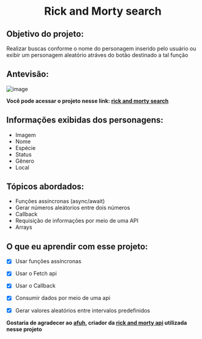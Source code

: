 <h1 align="center">Rick and Morty search</h1>

## Objetivo do projeto: 
Realizar buscas conforme o nome do personagem inserido pelo usuário ou exibir um personagem aleatório atráves do botão destinado a tal função

## Antevisão:
![image](https://user-images.githubusercontent.com/67986109/136711815-29eca2a9-17c9-4613-b19b-2b382d5b0cee.png)

**Você pode acessar o projeto nesse link: [rick and morty search](https://vinicius-je.github.io/rick-and-morty-search/)**

## Informações exibidas dos personagens:
* Imagem
* Nome
* Espécie
* Status
* Gênero
* Local

## Tópicos abordados:

* Funções assíncronas (async/await)
* Gerar números aleátorios entre dois números
* Callback
* Requisição de informações por meio de uma API
* Arrays

## O que eu aprendir com esse projeto:
- [x] Usar funções assíncronas
- [x] Usar o Fetch api
- [x] Usar o Callback
- [x] Consumir dados por meio de uma api
- [x] Gerar valores aleatórios entre intervalos predefinidos


**Gostaria de agradecer ao [afuh](https://github.com/afuh/rick-and-morty-api-node), criador da [rick and morty api](https://rickandmortyapi.com/) utilizada nesse projeto**

